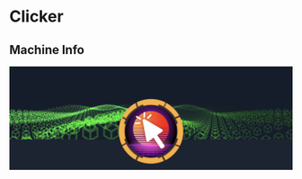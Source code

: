# Clicker

## Machine Info

![image-20231123012009225](./Clicker.assets/image-20231123012009225.png)
